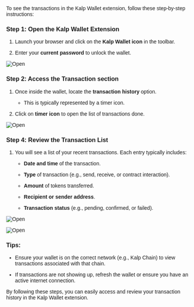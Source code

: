 <style>  body { font-family: "Source Sans 3", sans-serif!important; }</style>


To see the transactions in the Kalp Wallet extension, follow these step-by-step instructions:

### **Step 1: Open the Kalp Wallet Extension**

1.  Launch your browser and click on the **Kalp Wallet icon** in the toolbar.
    
2.  Enter your **current password** to unlock the wallet.
    
![Open](https://docs-images-kalp-studio.s3.ap-south-1.amazonaws.com/Extension+Images/How+to+see+transactions/I1.png)

### **Step 2: Access the Transaction section**

1.  Once inside the wallet, locate the **transaction history** option.
    
    -   This is typically represented by a timer icon.
        
2.  Click on **timer icon** to open the list of transactions done.
    
![Open](https://docs-images-kalp-studio.s3.ap-south-1.amazonaws.com/Extension+Images/How+to+see+transactions/I2.png)

### **Step 4: Review the Transaction List**

1.  You will see a list of your recent transactions. Each entry typically includes:
    
    -   **Date and time** of the transaction.
        
    -   **Type** of transaction (e.g., send, receive, or contract interaction).
        
    -   **Amount** of tokens transferred.
        
    -   **Recipient or sender address**.
        
    -   **Transaction status** (e.g., pending, confirmed, or failed).
        
![Open](https://docs-images-kalp-studio.s3.ap-south-1.amazonaws.com/Extension+Images/How+to+see+transactions/I3.png)

![Open](https://docs-images-kalp-studio.s3.ap-south-1.amazonaws.com/Extension+Images/How+to+see+transactions/I4.png)

### **Tips:**

-   Ensure your wallet is on the correct network (e.g., Kalp Chain) to view transactions associated with that chain.
    
-   If transactions are not showing up, refresh the wallet or ensure you have an active internet connection.
    

By following these steps, you can easily access and review your transaction history in the Kalp Wallet extension.